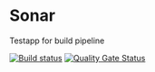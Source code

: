 # Sonar
Testapp for build pipeline

[![Build status](https://dev.azure.com/adanek/CoAP.Net/_apis/build/status/CoAP.Net-.NET%20Core%20with%20SonarCloud-CI)](https://dev.azure.com/adanek/CoAP.Net/_build/latest?definitionId=5)
[![Quality Gate Status](https://sonarcloud.io/api/project_badges/measure?project=CoAP.net&metric=alert_status)](https://sonarcloud.io/dashboard?id=CoAP.net)